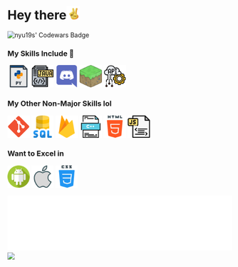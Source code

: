 # Hey there<img src="https://raw.githubusercontent.com/nyu19/nyu19/master/media/peace.gif" width="30" height="30">
<img src="https://www.codewars.com/users/nyu19/badges/large" alt="nyu19s' Codewars Badge" title="nyu19s' Codewars Badge"/>


### My Skills Include 💪
<p align="left">
	<img title="Intermediate Python" alt="Python" src="https://raw.githubusercontent.com/nyu19/nyu19/master/media/py.svg" width="50" height="50" />
	<img title="Intermediate Java" alt="Java" src="https://raw.githubusercontent.com/nyu19/nyu19/master/media/java.svg" width="50" height="50" />
	<img title="Discord Bot Development" alt="Discord Bot Development" src="https://raw.githubusercontent.com/nyu19/nyu19/master/media/discord.svg" height="50" width="50"/>
	<img title="Ex-Minecraft Server Dev @RawkneeSMP & @Rexkraft" alt="Java" src="https://raw.githubusercontent.com/nyu19/nyu19/master/media/minecraft.png" width="50" height="50" />
	<img title="REST APIs" alt="REST APIs" src="https://raw.githubusercontent.com/nyu19/nyu19/master/media/api.png" width="50px" height="50px">
</p>

### My Other Non-Major Skills lol

<p align="left">
    	<img title="Git" alt="Git" src="https://raw.githubusercontent.com/nyu19/nyu19/master/media/git.svg" width="50" height="50" />
	<img title="SQL" alt="SQL" src="https://raw.githubusercontent.com/nyu19/nyu19/master/media/sql.svg" width="50" height="50" />	
	<img title="Firebase" alt="Firebase" src="https://raw.githubusercontent.com/nyu19/nyu19/master/media/firebase.svg" width="50" height="50" />
	<img title="C++" alt="C++" src="https://raw.githubusercontent.com/nyu19/nyu19/master/media/cpp.svg" width="50" height="50" />
	<img title="HTML" alt="HTML" src="https://raw.githubusercontent.com/nyu19/nyu19/master/media/html.svg" width="50" height="50" />
	<img title="Js" alt="Js" src="https://raw.githubusercontent.com/nyu19/nyu19/master/media/js.svg" width="50" height="50" />
</p>

### Want to Excel in 

<p align="left">
	<img title="Android" alt="Android" src="https://raw.githubusercontent.com/nyu19/nyu19/master/media/android.svg" width="50" height="50" />
	<img title="IOS Development" alt="IOS" src="https://raw.githubusercontent.com/nyu19/nyu19/master/media/apple.svg" width="50" height="50" />
	<img title="CSS" alt="CSS" src="https://raw.githubusercontent.com/nyu19/nyu19/master/media/css.svg" width="50" height="50" />
	
</p>

<img title="Quote" alt="Quote" src="https://raw.githubusercontent.com/nyu19/nyu19/master/media/carbon.svg" />


<img align="center" src="https://github-readme-stats.vercel.app/api/top-langs/?username=nyu19&layout=compact&theme=onedark" />
